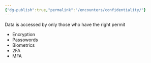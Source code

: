 ```yaml
---
{"dg-publish":true,"permalink":"/encounters/confidentiality/"}
---
```


Data is accessed by only those who have the right permit
- Encryption
- Passowords
- Biometrics
- 2FA
- MFA